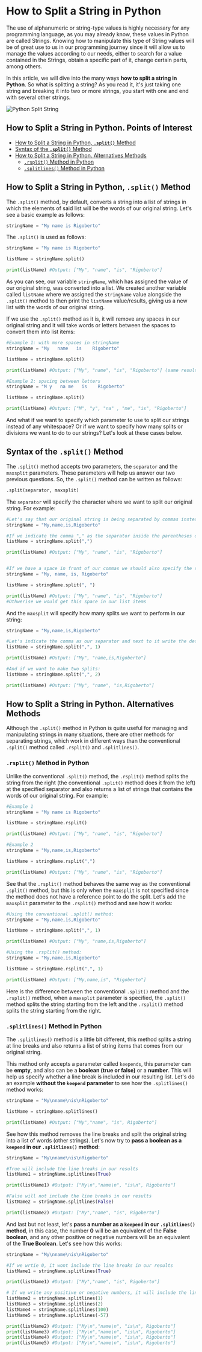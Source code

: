# How to Split a String in Python

The use of alphanumeric or string-type values is highly necessary for any programming language, as you may already know, these values in Python are called Strings. Knowing how to manipulate this type of String values will be of great use to us in our programming journey since it will allow us to manage the values according to our needs, either to search for a value contained in the Strings, obtain a specific part of it, change certain parts, among others.

In this article, we will dive into the many ways **how to split a string in Python**. So what is splitting a string? As you read it, it's just taking one string and breaking it into two or more strings, you start with one and end with several other strings.

![Python Split String](https://806230.smushcdn.com/1739487/wp-content/uploads/2021/02/split-min-768x484.png?lossy=0&strip=1&webp=1)

## How to Split a String in Python. Points of Interest

- [How to Split a String in Python, **`.split()`** Method](#split)
- [Syntax of the **`.split()`** Method](#syntax)
- [How to Split a String in Python. Alternatives Methods](#alternative)
	- [`.rsplit()` Method in Python](#rsplit)
	- [`.splitlines()` Method in Python](#splitlines)


## How to Split a String in Python, **`.split()`** Method <a name="split"></a>

The `.split()` method, by default, converts a string into a list of strings in which the elements of said list will be the words of our original string. Let's see a basic example as follows:

```py
stringName = "My name is Rigoberto"
```

The `.split()` is used as follows:
```py
stringName = "My name is Rigoberto"

listName = stringName.split()

print(listName) #Output: ["My", "name", "is", "Rigoberto"]
```

As you can see, our variable `stringName`, which has assigned the value of our original string, was converted into a list. We created another variable called `listName` where we assigned the `stringName` value alongside the `.split()` method to then print the `listName` value/results, giving us a new list with the words of our original string.

If we use the `.split()` method as it is, it will remove any spaces in our original string and it will take words or letters between the spaces to convert them into list items:

```py
#Example 1: with more spaces in stringName
stringName = "My   name   is    Rigoberto"

listName = stringName.split()

print(listName) #Output: ["My", "name", "is", "Rigoberto"] (same result as before)

#Example 2: spacing between letters
stringName = "M y   na me   is    Rigoberto"

listName = stringName.split()

print(listName) #Output: ["M", "y", "na" , "me", "is", "Rigoberto"]
```

And what if we want to specify which parameter to use to split our strings instead of any whitespace? Or if we want to specify how many splits or divisions we want to do to our strings? Let's look at these cases below.

## Syntax of the **`.split()`** Method <a name="syntax"></a>
The `.split()` method accepts two parameters, the `separator` and the `maxsplit` parameters. These parameters will help us answer our two previous questions. So, the `.split()` method can be written as follows:
```py
.split(separator, maxsplit)
```

The  `separator` will specify the character where we want to split our original string. For example:

```py
#Let's say that our original string is being separated by commas instead of spaces
stringName = "My,name,is,Rigoberto"

#If we indicate the comma "," as the separator inside the parentheses of the .split() method we get:
listName = stringName.split(",")

print(listName) #Output: ["My", "name", "is", "Rigoberto"]


#If we have a space in front of our commas we should also specify the space in our separator:
stringName = "My, name, is, Rigoberto"

listName = stringName.split(", ")

print(listName) #Output: ["My", "name", "is", "Rigoberto"] 
#Othwerise we would get this space in our list items
```

And the `maxsplit` will specify how many splits we want to perform in our string:

```py
stringName = "My,name,is,Rigoberto"

#Let's indicate the comma as our separator and next to it write the desired number of splits:
listName = stringName.split(",", 1)

print(listName) #Output: ["My", "name,is,Rigoberto"]

#And if we want to make two splits:
listName = stringName.split(",", 2)

print(listName) #Output: ["My", "name", "is,Rigoberto"]
```

## How to Split a String in Python. Alternatives Methods <a name="alternative"></a>

Although the `.split()` method in Python is quite useful for managing and manipulating strings in many situations, there are other methods for separating strings, which work in different ways than the conventional `.split()` method called `.rsplit()` and `.splitlines()`.

### `.rsplit()` Method in Python <a name="rsplit"></a>
Unlike the conventional `.split()` method, the `.rsplit()` method splits the string from the right (the conventional `.split()` method does it from the left) at the specified separator and also returns a list of strings that contains the words of our original string. For example:

```py
#Example 1
stringName = "My name is Rigoberto"

listName = stringName.rsplit()

print(listName) #Output: ["My", "name", "is", "Rigoberto"]

#Example 2
stringName = "My,name,is,Rigoberto"

listName = stringName.rsplit(",")

print(listName) #Output: ["My", "name", "is", "Rigoberto"]
```
See that the `.rsplit()` method behaves the same way as the conventional `.split()` method, but this is only when the `maxsplit` is not specified since the method does not have a reference point to do the split. Let's add the `maxsplit` parameter to the  `.rsplit()` method and see how it works:

```py
#Using the conventional .split() method:
stringName = "My,name,is,Rigoberto"

listName = stringName.split(",", 1)

print(listName) #Output: ["My", "name,is,Rigoberto"]

#Using the .rsplit() method:
stringName = "My,name,is,Rigoberto"

listName = stringName.rsplit(",", 1)

print(listName) #Output: ["My,name,is", "Rigoberto"]
```

Here is the difference between the conventional `.split()` method and the `.rsplit()` method, when a `maxsplit` parameter is specified, the `.split()` method splits the string starting from the left and the `.rsplit()` method splits the string starting from the right.

### `.splitlines()` Method in Python <a name="splitlines"></a>

The `.splitlines()` method is a little bit different, this method splits a string at line breaks and also returns a list of string items that comes from our original string. 

This method only accepts a parameter called `keepends`, this parameter can be **empty**, and also can be a **boolean (true or false)** or a **number**. This will help us specify whether a line break is included in our resulting list. Let's do an example **without the `keepend` parameter** to see how the `.splitlines()` method works:

```py
stringName = "My\nname\nis\nRigoberto"

listName = stringName.splitlines()

print(listName) #Output: ["My","name", "is", Rigoberto"]
```

See how this method removes the line breaks and split the original string into a list of words (other strings). Let's now try to **pass a boolean as a `keepend` in our `.splitlines()` method**:

```py
stringName = "My\nname\nis\nRigoberto"

#True will include the line breaks in our results 
listName1 = stringName.splitlines(True)

print(listName1) #Output: ["My\n","name\n", "is\n", Rigoberto"]

#False will not include the line breaks in our results 
listName2 = stringName.splitlines(False)

print(listName2) #Output: ["My","name", "is", Rigoberto"]
```
And last but not least, let's **pass a number as a `keepend` in our `.splitlines()` method**, in this case, the number **0** will be an equivalent of the **False boolean**, and any other positive or negative numbers will be an equivalent of the **True Boolean**. Let's see how this works:

```py
stringName = "My\nname\nis\nRigoberto"

#If we wrtie 0, it wont include the line breaks in our results 
listName1 = stringName.splitlines(True)

print(listName1) #Output: ["My","name", "is", Rigoberto"]

# If we write any positive or negative numbers, it will include the line breaks in our results 
listName2 = stringName.splitlines(1)
listName3 = stringName.splitlines(2)
listName4 = stringName.splitlines(100)
listName5 = stringName.splitlines(-57)

print(listName2) #Output: ["My\n","name\n", "is\n", Rigoberto"]
print(listName3) #Output: ["My\n","name\n", "is\n", Rigoberto"]
print(listName4) #Output: ["My\n","name\n", "is\n", Rigoberto"]
print(listName5) #Output: ["My\n","name\n", "is\n", Rigoberto"]
```